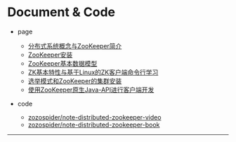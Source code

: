 
# Document & Code

- page
  - [分布式系统概念与ZooKeeper简介](https://github.com/zozospider/note/blob/master/distributed/ZooKeeper/ZooKeeper-video-分布式系统概念与ZooKeeper简介.md)
  - [ZooKeeper安装](https://github.com/zozospider/note/blob/master/distributed/ZooKeeper/ZooKeeper-video-ZooKeeper安装.md)
  - [ZooKeeper基本数据模型](https://github.com/zozospider/note/blob/master/distributed/ZooKeeper/ZooKeeper-video-ZooKeeper基本数据模型.md)
  - [ZK基本特性与基于Linux的ZK客户端命令行学习](https://github.com/zozospider/note/blob/master/distributed/ZooKeeper/ZooKeeper-video-ZK基本特性与基于Linux的ZK客户端命令行学习.md)
  - [选举模式和ZooKeeper的集群安装](https://github.com/zozospider/note/blob/master/distributed/ZooKeeper/ZooKeeper-video-选举模式和ZooKeeper的集群安装.md)
  - [使用ZooKeeper原生Java-API进行客户端开发](https://github.com/zozospider/note/blob/master/distributed/ZooKeeper/ZooKeeper-video-使用ZooKeeper原生Java-API进行客户端开发.md)

- code
  - [zozospider/note-distributed-zookeeper-video](https://github.com/zozospider/note-distributed-zookeeper-video)
  - [zozospider/note-distributed-zookeeper-book](https://github.com/zozospider/note-distributed-zookeeper-book)

---
